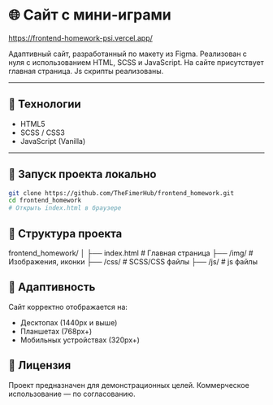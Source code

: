 # 🌐 Cайт c мини-играми
https://frontend-homework-psi.vercel.app/

Адаптивный сайт, разработанный по макету из Figma. Реализован с нуля с использованием HTML, SCSS и JavaScript.
На сайте присутствует главная страница. Js скрипты реализованы.

---

## 🧰 Технологии

- HTML5  
- SCSS / CSS3  
- JavaScript (Vanilla)  

---

## 🚀 Запуск проекта локально

```bash
git clone https://github.com/TheFimerHub/frontend_homework.git
cd frontend_homework
# Открыть index.html в браузере
```

## 📁 Структура проекта

frontend_homework/
│
├── index.html            # Главная страница
├── /img/                 # Изображения, иконки
├── /css/                 # SCSS/CSS файлы
├── /js/                  # js файлы

## 📱 Адаптивность

Сайт корректно отображается на:
- Десктопах (1440px и выше)
- Планшетах (768px+)
- Мобильных устройствах (320px+)

## 📄 Лицензия
Проект предназначен для демонстрационных целей. 
Коммерческое использование — по согласованию.
